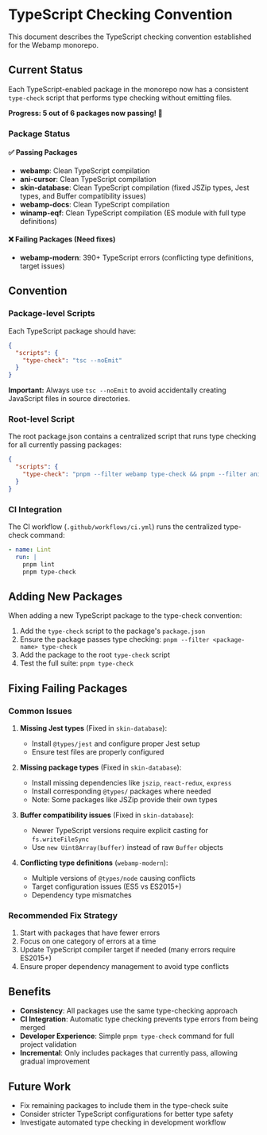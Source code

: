 # TypeScript Checking Convention

This document describes the TypeScript checking convention established for the Webamp monorepo.

## Current Status

Each TypeScript-enabled package in the monorepo now has a consistent `type-check` script that performs type checking without emitting files.

**Progress: 5 out of 6 packages now passing! 🎉**

### Package Status

#### ✅ Passing Packages

- **webamp**: Clean TypeScript compilation
- **ani-cursor**: Clean TypeScript compilation
- **skin-database**: Clean TypeScript compilation (fixed JSZip types, Jest types, and Buffer compatibility issues)
- **webamp-docs**: Clean TypeScript compilation
- **winamp-eqf**: Clean TypeScript compilation (ES module with full type definitions)

#### ❌ Failing Packages (Need fixes)

- **webamp-modern**: 390+ TypeScript errors (conflicting type definitions, target issues)

## Convention

### Package-level Scripts

Each TypeScript package should have:

```json
{
  "scripts": {
    "type-check": "tsc --noEmit"
  }
}
```

**Important:** Always use `tsc --noEmit` to avoid accidentally creating JavaScript files in source directories.

### Root-level Script

The root package.json contains a centralized script that runs type checking for all currently passing packages:

```json
{
  "scripts": {
    "type-check": "pnpm --filter webamp type-check && pnpm --filter ani-cursor type-check && pnpm --filter skin-database type-check && pnpm --filter webamp-docs type-check && pnpm --filter winamp-eqf type-check"
  }
}
```

### CI Integration

The CI workflow (`.github/workflows/ci.yml`) runs the centralized type-check command:

```yaml
- name: Lint
  run: |
    pnpm lint
    pnpm type-check
```

## Adding New Packages

When adding a new TypeScript package to the type-check convention:

1. Add the `type-check` script to the package's `package.json`
2. Ensure the package passes type checking: `pnpm --filter <package-name> type-check`
3. Add the package to the root `type-check` script
4. Test the full suite: `pnpm type-check`

## Fixing Failing Packages

### Common Issues

1. **Missing Jest types** (Fixed in `skin-database`):

   - Install `@types/jest` and configure proper Jest setup
   - Ensure test files are properly configured

2. **Missing package types** (Fixed in `skin-database`):

   - Install missing dependencies like `jszip`, `react-redux`, `express`
   - Install corresponding `@types/` packages where needed
   - Note: Some packages like JSZip provide their own types

3. **Buffer compatibility issues** (Fixed in `skin-database`):

   - Newer TypeScript versions require explicit casting for `fs.writeFileSync`
   - Use `new Uint8Array(buffer)` instead of raw `Buffer` objects

4. **Conflicting type definitions** (`webamp-modern`):

   - Multiple versions of `@types/node` causing conflicts
   - Target configuration issues (ES5 vs ES2015+)
   - Dependency type mismatches

### Recommended Fix Strategy

1. Start with packages that have fewer errors
2. Focus on one category of errors at a time
3. Update TypeScript compiler target if needed (many errors require ES2015+)
4. Ensure proper dependency management to avoid type conflicts

## Benefits

- **Consistency**: All packages use the same type-checking approach
- **CI Integration**: Automatic type checking prevents type errors from being merged
- **Developer Experience**: Simple `pnpm type-check` command for full project validation
- **Incremental**: Only includes packages that currently pass, allowing gradual improvement

## Future Work

- Fix remaining packages to include them in the type-check suite
- Consider stricter TypeScript configurations for better type safety
- Investigate automated type checking in development workflow
